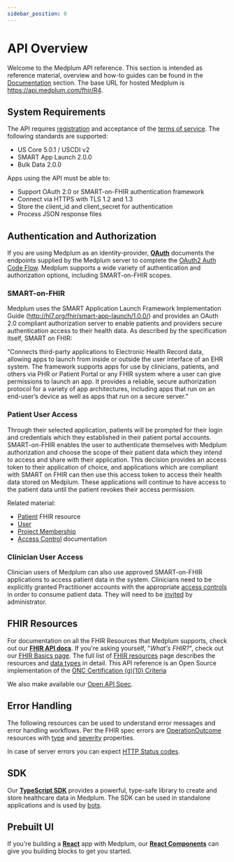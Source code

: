 ```yaml
---
sidebar_position: 0
---
```


# API Overview

Welcome to the Medplum API reference. This section is intended as reference material, overview and how-to guides can be found in the [Documentation](/docs) section. The base URL for hosted Medplum is https://api.medplum.com/fhir/R4.

## System Requirements

The API requires [registration](/docs/tutorials/register) and acceptance of the [terms of service](/terms). The following standards are supported:

- US Core 5.0.1 / USCDI v2
- SMART App Launch 2.0.0
- Bulk Data 2.0.0

Apps using the API must be able to:

- Support OAuth 2.0 or SMART-on-FHIR authentication framework
- Connect via HTTPS with TLS 1.2 and 1.3
- Store the client_id and client_secret for authentication
- Process JSON response files

## Authentication and Authorization

If you are using Medplum as an identity-provider, [**OAuth**](./api/oauth) documents the endpoints supplied by the Medplum server to complete the [OAuth2 Auth Code Flow](https://auth0.com/docs/get-started/authentication-and-authorization-flow/authorization-code-flow). Medplum supports a wide variety of authentication and authorization options, including SMART-on-FHIR scopes.

### SMART-on-FHIR

Medplum uses the SMART Application Launch Framework Implementation Guide (http://hl7.org/fhir/smart-app-launch/1.0.0/) and provides an OAuth 2.0 compliant authorization server to enable patients and providers secure authentication access to their health data. As described by the specification itself, SMART on FHIR:

“Connects third-party applications to Electronic Health Record data, allowing apps to launch from inside or outside the user interface of an EHR system. The framework supports apps for use by clinicians, patients, and others via PHR or Patient Portal or any FHIR system where a user can give permissions to launch an app. It provides a reliable, secure authorization protocol for a variety of app architectures, including apps that run on an end-user’s device as well as apps that run on a secure server.”

### Patient User Access

Through their selected application, patients will be prompted for their login and credentials which they established in their patient portal accounts. SMART-on-FHIR enables the user to authenticate themselves with Medplum authorization and choose the scope of their patient data which they intend to access and share with
their application. This decision provides an access token to their application of choice, and applications which are compliant with SMART on FHIR can then use this access token to access their health data stored on Medplum. These applications will continue to have access to the patient data until the patient revokes their access permission.

Related material:

- [Patient](/docs/api/fhir/resources/patient) FHIR resource
- [User](/docs/api/fhir/medplum/user)
- [Project Membership](/docs/api/fhir/medplum/projectmembership)
- [Access Control](/docs/access/access-policies) documentation

### Clinician User Access

Clinician users of Medplum can also use approved SMART-on-FHIR applications to access patient data in the system. Clinicians need to be explicitly granted Practitioner accounts with the appropriate [access controls](/docs/access/access-policies) in order to consume patient data. They will need to be [invited](/docs/app/invite) by administrator.

## FHIR Resources

For documentation on all the FHIR Resources that Medplum supports, check out our [**FHIR API docs**](./api/fhir). If you're asking yourself, "_What's FHIR?_", check out our [FHIR Basics page](/docs/fhir-basics.md). The full list of [FHIR resources](/docs/api/fhir/resources) page describes the resources and [data types](/docs/api/fhir/datatypes) in detail. This API reference is an Open Source implementation of the [ONC Certification (g)(10) Criteria](/docs/compliance/onc#standardized-api-for-patient-and-population-services-cures-update-g10)

We also make available our [Open API Spec](https://api.medplum.com/openapi.json).

## Error Handling

The following resources can be used to understand error messages and error handling workflows. Per the FHIR spec errors are [OperationOutcome](/docs/api/fhir/resources/operationoutcome) resources with [type](https://hl7.org/fhir/valueset-issue-type.html) and [severity](https://hl7.org/fhir/valueset-issue-severity.html) properties.

In case of server errors you can expect [HTTP Status codes](https://en.wikipedia.org/wiki/List_of_HTTP_status_codes).

## SDK

Our [**TypeScript SDK**](./sdk/core.medplumclient) provides a powerful, type-safe library to create and store healthcare data in Medplum. The SDK can be used in standalone applications and is used by [bots](/docs/bots).

## Prebuilt UI

If you're building a [**React**](https://reactjs.org/) app with Medplum, our [**React Components**](./api/react) can give you building blocks to get you started.
